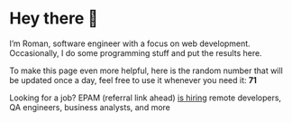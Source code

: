 # Hey there 👋

I’m Roman, software engineer with a focus on web development. Occasionally, I do
some programming stuff and put the results here.

To make this page even more helpful, here is the random number that will be
updated once a day, feel free to use it whenever you need it: **71**

Looking for a job? EPAM (referral link ahead) [is hiring](https://epa.ms/RomanGusev) remote developers,
QA engineers, business analysts, and more
